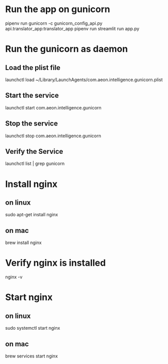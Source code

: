 # Run the app on gunicorn
pipenv run gunicorn -c gunicorn_config_api.py api.translator_app:translator_app
pipenv run streamlit run app.py


# Run the gunicorn as daemon
## Load the plist file
launchctl load ~/Library/LaunchAgents/com.aeon.intelligence.gunicorn.plist
## Start the service
launchctl start com.aeon.intelligence.gunicorn
## Stop the service
launchctl stop com.aeon.intelligence.gunicorn
## Verify the Service
launchctl list | grep gunicorn


# Install nginx
## on linux
sudo apt-get install nginx
## on mac
brew install nginx

# Verify nginx is installed
nginx -v

# Start nginx
## on linux
sudo systemctl start nginx
## on mac
brew services start nginx